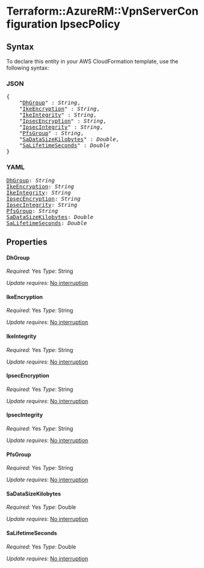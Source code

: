 # Terraform::AzureRM::VpnServerConfiguration IpsecPolicy

## Syntax

To declare this entity in your AWS CloudFormation template, use the following syntax:

### JSON

<pre>
{
    "<a href="#dhgroup" title="DhGroup">DhGroup</a>" : <i>String</i>,
    "<a href="#ikeencryption" title="IkeEncryption">IkeEncryption</a>" : <i>String</i>,
    "<a href="#ikeintegrity" title="IkeIntegrity">IkeIntegrity</a>" : <i>String</i>,
    "<a href="#ipsecencryption" title="IpsecEncryption">IpsecEncryption</a>" : <i>String</i>,
    "<a href="#ipsecintegrity" title="IpsecIntegrity">IpsecIntegrity</a>" : <i>String</i>,
    "<a href="#pfsgroup" title="PfsGroup">PfsGroup</a>" : <i>String</i>,
    "<a href="#sadatasizekilobytes" title="SaDataSizeKilobytes">SaDataSizeKilobytes</a>" : <i>Double</i>,
    "<a href="#salifetimeseconds" title="SaLifetimeSeconds">SaLifetimeSeconds</a>" : <i>Double</i>
}
</pre>

### YAML

<pre>
<a href="#dhgroup" title="DhGroup">DhGroup</a>: <i>String</i>
<a href="#ikeencryption" title="IkeEncryption">IkeEncryption</a>: <i>String</i>
<a href="#ikeintegrity" title="IkeIntegrity">IkeIntegrity</a>: <i>String</i>
<a href="#ipsecencryption" title="IpsecEncryption">IpsecEncryption</a>: <i>String</i>
<a href="#ipsecintegrity" title="IpsecIntegrity">IpsecIntegrity</a>: <i>String</i>
<a href="#pfsgroup" title="PfsGroup">PfsGroup</a>: <i>String</i>
<a href="#sadatasizekilobytes" title="SaDataSizeKilobytes">SaDataSizeKilobytes</a>: <i>Double</i>
<a href="#salifetimeseconds" title="SaLifetimeSeconds">SaLifetimeSeconds</a>: <i>Double</i>
</pre>

## Properties

#### DhGroup

_Required_: Yes
_Type_: String

_Update requires_: [No interruption](https://docs.aws.amazon.com/AWSCloudFormation/latest/UserGuide/using-cfn-updating-stacks-update-behaviors.html#update-no-interrupt)

#### IkeEncryption

_Required_: Yes
_Type_: String

_Update requires_: [No interruption](https://docs.aws.amazon.com/AWSCloudFormation/latest/UserGuide/using-cfn-updating-stacks-update-behaviors.html#update-no-interrupt)

#### IkeIntegrity

_Required_: Yes
_Type_: String

_Update requires_: [No interruption](https://docs.aws.amazon.com/AWSCloudFormation/latest/UserGuide/using-cfn-updating-stacks-update-behaviors.html#update-no-interrupt)

#### IpsecEncryption

_Required_: Yes
_Type_: String

_Update requires_: [No interruption](https://docs.aws.amazon.com/AWSCloudFormation/latest/UserGuide/using-cfn-updating-stacks-update-behaviors.html#update-no-interrupt)

#### IpsecIntegrity

_Required_: Yes
_Type_: String

_Update requires_: [No interruption](https://docs.aws.amazon.com/AWSCloudFormation/latest/UserGuide/using-cfn-updating-stacks-update-behaviors.html#update-no-interrupt)

#### PfsGroup

_Required_: Yes
_Type_: String

_Update requires_: [No interruption](https://docs.aws.amazon.com/AWSCloudFormation/latest/UserGuide/using-cfn-updating-stacks-update-behaviors.html#update-no-interrupt)

#### SaDataSizeKilobytes

_Required_: Yes
_Type_: Double

_Update requires_: [No interruption](https://docs.aws.amazon.com/AWSCloudFormation/latest/UserGuide/using-cfn-updating-stacks-update-behaviors.html#update-no-interrupt)

#### SaLifetimeSeconds

_Required_: Yes
_Type_: Double

_Update requires_: [No interruption](https://docs.aws.amazon.com/AWSCloudFormation/latest/UserGuide/using-cfn-updating-stacks-update-behaviors.html#update-no-interrupt)

